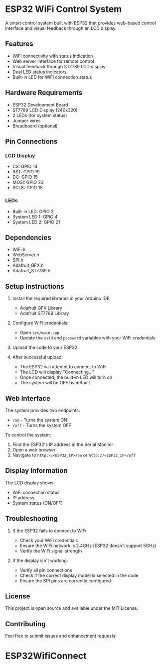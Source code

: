 # ESP32 WiFi Control System

A smart control system built with ESP32 that provides web-based control interface and visual feedback through an LCD display.

## Features

- WiFi connectivity with status indication
- Web server interface for remote control
- Visual feedback through ST7789 LCD display
- Dual LED status indicators
- Built-in LED for WiFi connection status

## Hardware Requirements

- ESP32 Development Board
- ST7789 LCD Display (240x320)
- 2 LEDs (for system status)
- Jumper wires
- Breadboard (optional)

## Pin Connections

### LCD Display

- CS: GPIO 14
- RST: GPIO 19
- DC: GPIO 15
- MOSI: GPIO 23
- SCLK: GPIO 18

### LEDs

- Built-in LED: GPIO 2
- System LED 1: GPIO 4
- System LED 2: GPIO 21

## Dependencies

- WiFi.h
- WebServer.h
- SPI.h
- Adafruit_GFX.h
- Adafruit_ST7789.h

## Setup Instructions

1. Install the required libraries in your Arduino IDE:

   - Adafruit GFX Library
   - Adafruit ST7789 Library

2. Configure WiFi credentials:

   - Open `src/main.cpp`
   - Update the `ssid` and `password` variables with your WiFi credentials

3. Upload the code to your ESP32

4. After successful upload:
   - The ESP32 will attempt to connect to WiFi
   - The LCD will display "Connecting..."
   - Once connected, the built-in LED will turn on
   - The system will be OFF by default

## Web Interface

The system provides two endpoints:

- `/on` - Turns the system ON
- `/off` - Turns the system OFF

To control the system:

1. Find the ESP32's IP address in the Serial Monitor
2. Open a web browser
3. Navigate to `http://<ESP32_IP>/on` or `http://<ESP32_IP>/off`

## Display Information

The LCD display shows:

- WiFi connection status
- IP address
- System status (ON/OFF)

## Troubleshooting

1. If the ESP32 fails to connect to WiFi:

   - Check your WiFi credentials
   - Ensure the WiFi network is 2.4GHz (ESP32 doesn't support 5GHz)
   - Verify the WiFi signal strength

2. If the display isn't working:
   - Verify all pin connections
   - Check if the correct display model is selected in the code
   - Ensure the SPI pins are correctly configured

## License

This project is open source and available under the MIT License.

## Contributing

Feel free to submit issues and enhancement requests!

# ESP32WifiConnect

